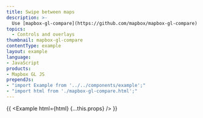 ```yaml
---
title: Swipe between maps
description: >-
  Use [mapbox-gl-compare](https://github.com/mapbox/mapbox-gl-compare) to swipe between and synchronize two maps.
topics:
  - Controls and overlays
thumbnail: mapbox-gl-compare
contentType: example
layout: example
language:
- JavaScript
products:
- Mapbox GL JS
prependJs:
- "import Example from '../../components/example';"
- "import html from './mapbox-gl-compare.html';"
---
```


{{ <Example html={html} {...this.props} /> }}
